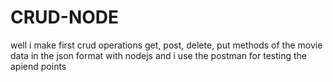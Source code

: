 # CRUD-NODE
 well i make first crud operations get, post, delete, put methods of the movie data in the json format with nodejs
and i use the postman for testing the apiend points 
